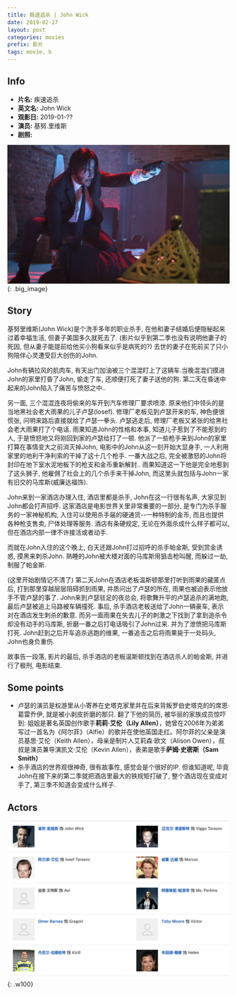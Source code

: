 ```yaml
---
title: 极速追杀 | John Wick
date: 2019-02-27
layout: post
categories: movies
prefix: 影片
tags: movie, b
---
```


## Info

- **片名:** 疾速追杀
- **英文名:** John Wick
- **观影日:** 2019-01-??
- **演员:** 基努.里维斯 
- **剧照:**

![image](/assets/images/2019-02-27/2019-02-27-18-12-21.png){: .big_image}

## Story

基努里维斯(John Wick)是个洗手多年的职业杀手, 在他和妻子结婚后便隐秘起来过着幸福生活, 但妻子美国多久就死去了. (影片似乎到第二季也没有说明他妻子的死因, 但从妻子能提前给他买小狗看来似乎是病死的?) 去世的妻子在死前买了只小狗陪伴心灵遭受巨大创伤的John.

John有辆拉风的肌肉车, 有天出门加油被三个混混盯上了这辆车.当晚混混们摸进John的家里打昏了John, 偷走了车, 还顺便打死了妻子送他的狗.
第二天在昏迷中起来的John陷入了痛苦与愤怒之中..

另一面, 三个混混连夜将偷来的车开到汽车修理厂要求喷漆. 原来他们中领头的是当地黑社会老大雨果的儿子卢瑟(losef). 修理厂老板见到卢瑟开来的车, 神色便很慌张, 问明来路后直接就给了卢瑟一拳头. 卢瑟逃走后, 修理厂老板又紧张的给黑社会老大雨果打了个电话. 雨果知道John的性格和本事, 知道儿子惹到了不能惹到的人, 于是愤怒地又将刚回到家的卢瑟给打了一顿. 他派了一些枪手来到John的家里打算在事情变大之前消灭掉John, 电影中的John从这一刻开始大显身手, 一人利用家里的地利干净利索的干掉了这十几个枪手. 一番大战之后, 完全被激怒的John将封印在地下室水泥地板下的枪支和金币重新解封..
雨果知道这一下他是完全地惹到了这头狮子, 他雇佣了社会上的几个杀手来干掉John, 而这里头就包括与John一家有旧交的马库斯(威廉达福饰). 

John来到一家酒店办理入住, 酒店里都是杀手, John在这一行很有名声, 大家见到John都会打声招呼. 这家酒店是电影世界关里非常重要的一部分, 是专门为杀手服务的一家神秘机构, 入住可以使用杀手届的硬通货--一种特制的金币, 而且也提供各种枪支售卖, 尸体处理等服务. 酒店有条硬规定, 无论在外面杀成什么样子都可以, 但在酒店内部一律不许接活或者动手.

而就在John入住的这个晚上, 白天还跟John打过招呼的杀手帕金斯, 受到赏金诱惑, 摸黑来刺杀John. 熟睡的John被大楼对面的马库斯用狙击枪叫醒, 而躲过一劫, 制服了帕金斯.

(这里开始剧情记不清了)
第二天John在酒店老板温斯顿那里打听到雨果的藏匿点后, 打到那里穿越层层阻碍抓到雨果, 并质问出了卢瑟的所在, 雨果也被迫表示他放手不管卢瑟的事了. John来到卢瑟驻足的夜总会, 将歌舞升平的卢瑟追杀的满地跑, 最后卢瑟被追上马路被车辆撞死. 
事后, 杀手酒店老板送给了John一辆豪车, 表示对在酒店发生刺杀的歉意. 而另一面雨果在失去儿子的刺激之下找到了拿到追杀令却没有动手的马库斯, 折磨一番之后打电话吸引了John过来. 并为了泄愤把马库斯打死.  John赶到之后开车追杀逃跑的维果, 一番追击之后将雨果毙于一处码头, John也身负重伤.

故事告一段落, 影片的最后, 杀手酒店的老板温斯顿找到在酒店杀人的帕金斯, 并进行了极刑, 电影结束.

## Some points

- 卢瑟的演员是权游里从小寄养在史塔克家里并在后来背叛罗伯史塔克的的席恩·葛雷乔伊, 就是被小剥皮折磨的那只. 翻了下他的简历, 被华丽的家族成员惊吓到: 姐姐是著名英国创作歌手**莉莉·艾伦（Lily Allen）**，她曾在2006年为弟弟写过一首名为《阿尔菲》（Alfie）的歌并在使他英国走红。阿尔菲的父亲是演员基思·艾伦（Keith Allen），母亲是制片人艾莉森·欧文（Alison Owen），叔叔是演员兼导演凯文·艾伦（Kevin Allen），表弟是歌手**萨姆·史密斯（Sam Smith）**
- 杀手酒店的世界观很神奇, 很有故事性, 感觉会是个很好的IP. 但谁知道呢, 毕竟John在接下来的第二季就把酒店里最大的铁规矩打破了, 整个酒店现在变成对手了, 第三季不知道会变成什么样子.

## Actors

![image](/assets/images/2019-02-27/2019-02-27-19-00-19.png){: .w100}
